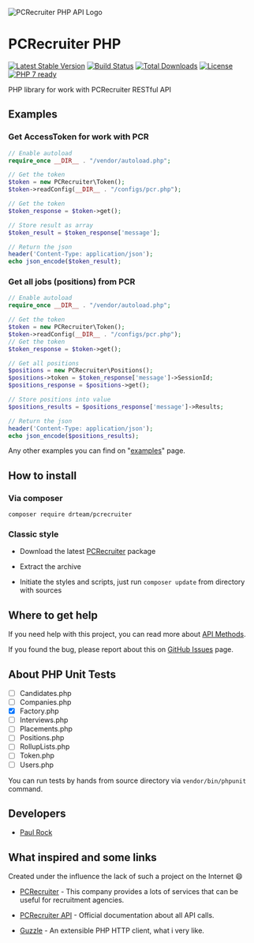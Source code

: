 ![PCRecruiter PHP API Logo](http://drteam.rocks/images/pcrecruter/prc_api.png)

# PCRecruiter PHP

[![Latest Stable Version](https://poser.pugx.org/drteam/pcrecruiter/v/stable)](https://packagist.org/packages/drteam/pcrecruiter)
[![Build Status](https://travis-ci.org/DrTeamRocks/pcrecruiter.svg?branch=master)](https://travis-ci.org/DrTeamRocks/pcrecruiter)
[![Total Downloads](https://poser.pugx.org/drteam/pcrecruiter/downloads)](https://packagist.org/packages/drteam/pcrecruiter)
[![License](https://poser.pugx.org/drteam/pcrecruiter/license)](https://packagist.org/packages/drteam/pcrecruiter)
[![PHP 7 ready](https://php7ready.timesplinter.ch/{github-name}/{repo}/{branch}/badge.svg)](https://travis-ci.org/DrTeamRocks/pcrecruiter)

PHP library for work with PCRecruiter RESTful API

## Examples

### Get AccessToken for work with PCR 

```php
// Enable autoload
require_once __DIR__ . "/vendor/autoload.php";

// Get the token
$token = new PCRecruiter\Token();
$token->readConfig(__DIR__ . "/configs/pcr.php");

// Get the token
$token_response = $token->get();

// Store result as array
$token_result = $token_response['message'];

// Return the json
header('Content-Type: application/json');
echo json_encode($token_result);
```

### Get all jobs (positions) from PCR 

```php
// Enable autoload
require_once __DIR__ . "/vendor/autoload.php";

// Get the token
$token = new PCRecruiter\Token();
$token->readConfig(__DIR__ . "/configs/pcr.php");
// Get the token
$token_response = $token->get();

// Get all positions
$positions = new PCRecruiter\Positions();
$positions->token = $token_response['message']->SessionId;
$positions_response = $positions->get();

// Store positions into value
$positions_results = $positions_response['message']->Results;

// Return the json
header('Content-Type: application/json');
echo json_encode($positions_results);
```

Any other examples you can find on "[examples](https://github.com/DrTeamRocks/pcrecruiter-examples)" page.

## How to install

### Via composer

`composer require drteam/pcrecruiter`

### Classic style

* Download the latest [PCRecruiter](https://github.com/DrTeamRocks/pcrecruiter/releases) package

* Extract the archive

* Initiate the styles and scripts, just run `composer update` from directory with sources

## Where to get help

If you need help with this project, you can read more about [API Methods](https://github.com/DrTeamRocks/pcrecruiter/wiki/API-methods). 

If you found the bug, please report about this on [GitHub Issues](https://github.com/DrTeamRocks/pcrecruiter/issues) page.

## About PHP Unit Tests

* [ ] Candidates.php
* [ ] Companies.php
* [x] Factory.php
* [ ] Interviews.php
* [ ] Placements.php
* [ ] Positions.php
* [ ] RollupLists.php
* [ ] Token.php
* [ ] Users.php

You can run tests by hands from source directory via `vendor/bin/phpunit` command. 

## Developers

* [Paul Rock](https://github.com/EvilFreelancer)

## What inspired and some links

Created under the influence the lack of such a project on the Internet :smile:

* [PCRecruiter](https://www.pcrecruiter.net/) - This company provides a lots of services that can be useful for recruitment agencies.

* [PCRecruiter API](https://www.pcrecruiter.net/apidocs_v2/) - Official documentation about all API calls.

* [Guzzle](https://github.com/guzzle/guzzle) - An extensible PHP HTTP client, what i very like.
